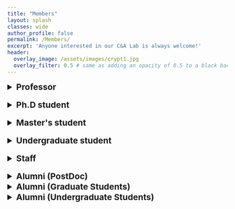 ```yaml
---
title: "Members"
layout: splash
classes: wide
author_profile: false
permalink: /Members/
excerpt: 'Anyone interested in our C&A Lab is always welcome!'
header:
  overlay_image: /assets/images/crypt1.jpg
  overlay_filter: 0.5 # same as adding an opacity of 0.5 to a black background
---
```




<details>
    <summary style="font-size:1.2rem; font-weight:bold;">
        Professor
    </summary>
    <ul type="square">
        <li><p style="text-align:left;"><A href="https://sites.google.com/site/jhsbhs/"><b sytle="font-size:120%;">Jae Hong Seo</b></A>
            <br>
            <img src="{{ site.url }}{{ site.baseurl }}/assets/images/jaehong.jpg" alt="" height="160" width="120">
            </p>
            <u>Education</u>
            <br>
            Seoul National University
            <br>
            <i><p style="text-align:left;">Ph.D in Mathematics<span style="float:right;">Feb 2011</span></p></i>                
            Korea University
            <br>
            <i><p style="text-align:left;">BS in Mathematics<span style="float:right;">Feb 2004</span></p></i>
            <u>Research Interests</u>
            <br>
            Cryptography, Computational Number Theory, Information Security (Recently, very interested in crypto primitives for secure blockchains and/or deep learning such as zero-knowledge proofs and bio authentication)
        </li>
    </ul>
</details>

<br>

<details>
    <summary style="font-size:1.2rem; font-weight:bold;">
        Ph.D student
    </summary>
    <ul type="square">
        <li><p style="text-align:left;"><b sytle="font-size:120%;">Chanyang Ju</b>
        <br>
        <img src="{{ site.url }}{{ site.baseurl }}/assets/images/Chanyang.jpg" alt="" height="160" width="120">
        </p>
        <u>Education</u>
        <br>
        Hanyang University
        <br>
        <i><p style="text-align:left;">Ph.D in Mathematics<span style="float:right;">Mar 2018 - present</span><br>
            </p></i>
        Myongji University
        <br>
        <i><p style="text-align:left;">BS in Mathematics<span style="float:right;"> Mar 2013 - Feb 2018</span></p></i>
        <u>Research Interests</u>
        <br>
        Blockchain, Verifiable Computation, Zero-Knowledge Proofs
        </li>
        <br>
        <li><p style="text-align:left;"><A href="https://sunpill.github.io"><b sytle="font-size:120%;">Sunpill Kim</b></A>
        <br>
        <img src="{{ site.url }}{{ site.baseurl }}/assets/images/Sunpill1.jpg" alt="" height="160" width="120">
        </p>
        <u>Education</u>
        <br>
        Hanyang University
        <br>
        <i><p style="text-align:left;">Ph.D in Mathematics<span style="float:right;">Mar 2020 - present</span><br>
            <span style="text-align:left;">BS in Mathematics</span><span style="float:right;"> Mar 2015 - Feb 2020</span></p></i>
        <u>Research Interests</u>
        <br>
        Deep Learning-Based Biometric(Face, Speaker), Zero-Knowledge Proofs & Verifiable Computing 
    </li>   
    <br>
        <li><p style="text-align:left;"><A href="https://hyeonbumlee.github.io"><b sytle="font-size:120%;">Hyeonbum Lee</b></A>
        <br>
        <img src="{{ site.url }}{{ site.baseurl }}/assets/images/Hyeonbum.jpg" alt="" height="160" width="120">
        </p>
        <u>Education</u>
        <br>
        Hanyang University
        <br>
        <i><p style="text-align:left;">Ph.D in Mathematics<span style="float:right;">Mar 2020 - present</span><br>
            <span style="text-align:left;">BS in Mathematics</span><span style="float:right;"> Mar 2014 - Feb 2018</span></p></i>
        <u>Research Interests</u>
        <br>
        Zero-Knowledge Proofs, Verifiable Computing, Secure Multi-Party Computation
        </li>        
    </ul>
</details>

<br>

<details>
    <summary style="font-size:1.2rem; font-weight:bold;">
        Master's student
    </summary>
    <ul type="square">
        <li><p style="text-align:left;"><b sytle="font-size:120%;">Gwangwoon Lee</b>
        <br>
        <img src="{{ site.url }}{{ site.baseurl }}/assets/images/lgw.jpg" alt="" height="160" width="120">
        </p>
        <u>Education</u>
        <br>
        Hanyang University
        <br>
        <i><p style="text-align:left;">MS in Mathematics<span style="float:right;">Mar 2021 - present</span><br>
            </p></i>
        CATHOLIC KWANDONG UNIVERSITY
        <br>
        <i><p style="text-align:left;">BS in Mathematics Education<span style="float:right;"> Mar 2014 - Feb 2021</span></p></i>
        <u>Research Interests</u>
        <br>
        Blockchain, Cryptography
    </li>
    <br>
        <li><p style="text-align:left;"><b sytle="font-size:120%;">Kyuhwan Lee</b>
        <br>
        <img src="{{ site.url }}{{ site.baseurl }}/assets/images/Kyuhwan.jpg" alt="" height="160" width="120">
        </p>
        <u>Education</u>
        <br>
        Hanyang University
        <br>
        <i><p style="text-align:left;">MS in Information Security<span style="float:right;">Mar 2022 - present</span><br>
            <span style="text-align:left;">BS in Mathematics</span><span style="float:right;"> Mar 2015 - Feb 2022</span></p></i>
        <u>Research Interests</u>
        <br>
        Lattice-based cryptography, Zero-Knowledge Proof
    </li>
    </ul>
</details>

<br>

<details>
    <summary style="font-size:1.2rem; font-weight:bold;">
        Undergraduate student
    </summary>
    <ul type="square">
        <li><p style="text-align:left;"><b sytle="font-size:120%;">Chanwoo Hwang</b>
        <br>
        <img src="{{ site.url }}{{ site.baseurl }}/assets/images/Chanwoo.jpg" alt="" height="160" width="120">
        </p>
        <u>Education</u>
        <br>
        Hanyang University
        <br>
        <i><p style="text-align:left;">BS in Mathematics<span style="float:right;">Mar 2017 - present</span></p></i>
        <u>Research Interests</u>
        <br>
        Deep Learning Algorithm, Computer Vision
    </li>
    <br>
        <li><p style="text-align:left;"><b sytle="font-size:120%;">Dongsu Kim</b>
        <br>
        <img src="{{ site.url }}{{ site.baseurl }}/assets/images/Dongsu.jpg" alt="" height="160" width="120">
        </p>
        <u>Education</u>
        <br>
        Hanyang University
        <br>
        <i><p style="text-align:left;">BS in Mathematics<span style="float:right;">Mar 2017 - present</span></p></i>
        <u>Research Interests</u>
        <br>
        Deep Learning Algorithm, Computer Vision
    </li>
    <br>
        <li><p style="text-align:left;"><b sytle="font-size:120%;">Bora Jeong</b>
        <br>
        <img src="{{ site.url }}{{ site.baseurl }}/assets/images/Bora.jpg" alt="" height="160" width="120">
        </p>
        <u>Education</u>
        <br>
        Hanyang University
        <br>
        <i><p style="text-align:left;">BS in Mathematics<span style="float:right;">Mar 2015 - present</span></p></i>
        <u>Research Interests</u>
        <br>
        Deep Learning Algorithm
    </li>
    <br>
        <li><p style="text-align:left;"><b sytle="font-size:120%;">Seunghun Paik</b>
        <br>
        <img src="{{ site.url }}{{ site.baseurl }}/assets/images/Seunghun.jpg" alt="" height="160" width="120">
        </p>
        <u>Education</u>
        <br>
        Hanyang University
        <br>
        <i><p style="text-align:left;">BS in Mathematics<span style="float:right;">Mar 2018 - present</span></p></i>
        <u>Research Interests</u>
        <br>
        Privacy Preserving Machine Learning
    </li>
    </ul>
</details>

<br>

<details>
    <summary style="font-size:1.2rem; font-weight:bold;">
        Staff
    </summary>
    <ul type="square">
        <li><p style="text-align:left;"><b sytle="font-size:120%;">Bomin Kwon</b>
        <br>
        <img src="{{ site.url }}{{ site.baseurl }}/assets/images/kbm.jpg" alt="" height="160" width="120">
        </p>
    </li>
    </ul>
</details>

<br>

<details>
    <summary style="font-size:1.2rem; font-weight:bold;">
        Alumni (PostDoc)
    </summary>
    <ul type="square">
        <li><p style="text-align:left;"><b sytle="font-size:120%;">Heewon Chung (Desilo)</b><span style="float:right;"> <i>Dec 2021</i></span></p>
    </li>
    </ul>
</details>

<details>
    <summary style="font-size:1.2rem; font-weight:bold;">
        Alumni (Graduate Students)
    </summary>
    <ul type="square">
        <li><p style="text-align:left;"><b sytle="font-size:120%;">Hwamin Yoo</b><span style="float:right;"> <i>Feb 2017</i></span></p>
    </li>
        <li><p style="text-align:left;"><b sytle="font-size:120%;">Changjin Kim (Onther)</b><span style="float:right;"> <i>Feb 2017</i></span></p>
    </li>
        <li><p style="text-align:left;"><b sytle="font-size:120%;">Gyumin Lim (KAIST Cyber Security Research Center)</b><span style="float:right;"> <i>Feb 2021</i></span></p>
    </li>
    </ul>
</details>

<details>
    <summary style="font-size:1.2rem; font-weight:bold;">
        Alumni (Undergraduate Students)
    </summary>
    <ul type="square">
        <li><p style="text-align:left;"><b sytle="font-size:120%;">Sunpill Kim</b><span style="float:right;"> <i></i></span></p>
    </li>
        <li><p style="text-align:left;"><b sytle="font-size:120%;">Dongyoung Kim</b><span style="float:right;"> <i></i></span></p>
    </li>
        <li><p style="text-align:left;"><b sytle="font-size:120%;">Jaeyong Ahn</b><span style="float:right;"> <i></i></span></p>
    </li>
        <li><p style="text-align:left;"><b sytle="font-size:120%;">Jungmin Kim</b><span style="float:right;"> <i></i></span></p>
    </li>
        <li><p style="text-align:left;"><b sytle="font-size:120%;">SuRyun Ji</b><span style="float:right;"> <i></i></span></p>
    </li>
        <li><p style="text-align:left;"><A href="https://github.com/imeunu"><b sytle="font-size:120%;">Eunwoo Im</b></A><span style="float:right;"> <i></i></span></p>
    </li>
        <li><p style="text-align:left;"><b sytle="font-size:120%;">Taesam Kim</b><span style="float:right;"> <i></i></span></p>
    </li>
    </ul>
</details>
